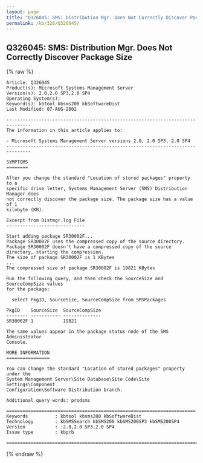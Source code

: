 ```yaml
---
layout: page
title: "Q326045: SMS: Distribution Mgr. Does Not Correctly Discover Package Size"
permalink: /kb/326/Q326045/
---
```


## Q326045: SMS: Distribution Mgr. Does Not Correctly Discover Package Size

{% raw %}

	Article: Q326045
	Product(s): Microsoft Systems Management Server
	Version(s): 2.0,2.0 SP3,2.0 SP4
	Operating System(s): 
	Keyword(s): kbtool kbsms200 kbSoftwareDist
	Last Modified: 07-AUG-2002
	
	-------------------------------------------------------------------------------
	The information in this article applies to:
	
	- Microsoft Systems Management Server versions 2.0, 2.0 SP3, 2.0 SP4 
	-------------------------------------------------------------------------------
	
	SYMPTOMS
	========
	
	After you change the standard "Location of stored packages" property to a
	specific drive letter, Systems Management Server (SMS) Distribution Manager does
	not correctly discover the package size. The package size has a value of 1
	kilobyte (KB).
	
	Excerpt from Distmgr.log File
	-----------------------------
	
	Start adding package SR30002F...  
	Package SR30002F uses the compressed copy of the source directory.  
	Package SR30002F doesn't have a compressed copy of the source directory, starting the compression.  
	The size of package SR30002F is 1 KBytes  
	...
	The compressed size of package SR30002F is 19821 KBytes  
	
	Run the following query, and then check the SourceSize and SourceCompSize values
	for the package:
	
	  select PkgID, SourceSize, SourceCompSize from SMSPackages
	
	PkgID    SourceSize  SourceCompSize 
	-------- ----------- -------------- 
	SR30002F 1           19821          
	
	The same values appear in the package status node of the SMS Administrator
	Console.
	
	MORE INFORMATION
	================
	
	You can change the standard "Location of stored packages" property under the
	System Management Server\Site Database\Site Code\Site Settings\Component
	Configuration\Software Distribution branch.
	
	Additional query words: prodsms
	
	======================================================================
	Keywords          : kbtool kbsms200 kbSoftwareDist 
	Technology        : kbSMSSearch kbSMS200 kbSMS200SP3 kbSMS200SP4
	Version           : :2.0,2.0 SP3,2.0 SP4
	Issue type        : kbprb
	
	=============================================================================
	

{% endraw %}
